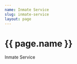 ```yaml
---
name: Inmate Service
slug: inmate-service
layout: page
---
```

<h1>{{ page.name }}</h1>
<p>Inmate Service</p>
